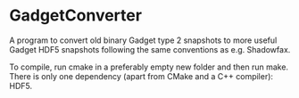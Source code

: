 # GadgetConverter

A program to convert old binary Gadget type 2 snapshots to more useful Gadget
HDF5 snapshots following the same conventions as e.g. Shadowfax.

To compile, run cmake in a preferably empty new folder and then run make.
There is only one dependency (apart from CMake and a C++ compiler): HDF5.
